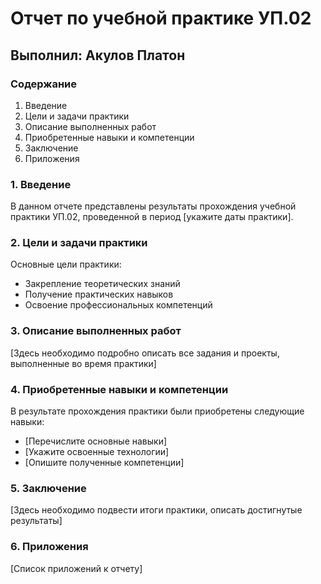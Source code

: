 # Отчет по учебной практике УП.02
## Выполнил: Акулов Платон

### Содержание
1. Введение
2. Цели и задачи практики
3. Описание выполненных работ
4. Приобретенные навыки и компетенции
5. Заключение
6. Приложения

### 1. Введение
В данном отчете представлены результаты прохождения учебной практики УП.02, проведенной в период [укажите даты практики].

### 2. Цели и задачи практики
Основные цели практики:
- Закрепление теоретических знаний
- Получение практических навыков
- Освоение профессиональных компетенций

### 3. Описание выполненных работ
[Здесь необходимо подробно описать все задания и проекты, выполненные во время практики]

### 4. Приобретенные навыки и компетенции
В результате прохождения практики были приобретены следующие навыки:
- [Перечислите основные навыки]
- [Укажите освоенные технологии]
- [Опишите полученные компетенции]

### 5. Заключение
[Здесь необходимо подвести итоги практики, описать достигнутые результаты]

### 6. Приложения
[Список приложений к отчету] 